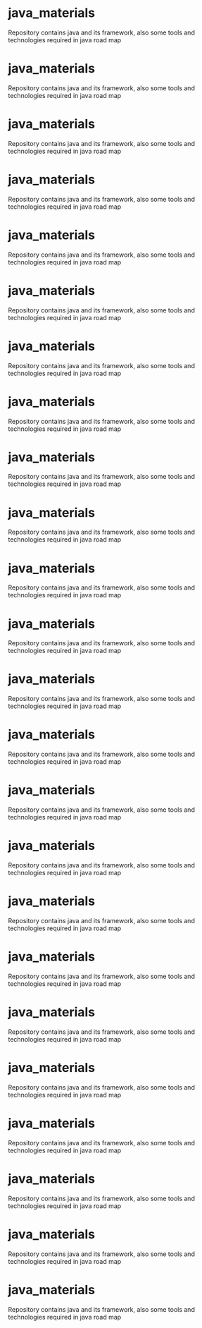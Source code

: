 # java_materials
Repository contains java and its framework, also some tools and technologies required in java road map 
# java_materials
Repository contains java and its framework, also some tools and technologies required in java road map 

# java_materials
Repository contains java and its framework, also some tools and technologies required in java road map 
# java_materials
Repository contains java and its framework, also some tools and technologies required in java road map 
# java_materials
Repository contains java and its framework, also some tools and technologies required in java road map 
# java_materials
Repository contains java and its framework, also some tools and technologies required in java road map 

# java_materials
Repository contains java and its framework, also some tools and technologies required in java road map 
# java_materials
Repository contains java and its framework, also some tools and technologies required in java road map 

# java_materials
Repository contains java and its framework, also some tools and technologies required in java road map 
# java_materials
Repository contains java and its framework, also some tools and technologies required in java road map 
# java_materials
Repository contains java and its framework, also some tools and technologies required in java road map 
# java_materials
Repository contains java and its framework, also some tools and technologies required in java road map 



# java_materials
Repository contains java and its framework, also some tools and technologies required in java road map 
# java_materials
Repository contains java and its framework, also some tools and technologies required in java road map 

# java_materials
Repository contains java and its framework, also some tools and technologies required in java road map 
# java_materials
Repository contains java and its framework, also some tools and technologies required in java road map 
# java_materials
Repository contains java and its framework, also some tools and technologies required in java road map 
# java_materials
Repository contains java and its framework, also some tools and technologies required in java road map 


# java_materials
Repository contains java and its framework, also some tools and technologies required in java road map 
# java_materials
Repository contains java and its framework, also some tools and technologies required in java road map 

# java_materials
Repository contains java and its framework, also some tools and technologies required in java road map 
# java_materials
Repository contains java and its framework, also some tools and technologies required in java road map 
# java_materials
Repository contains java and its framework, also some tools and technologies required in java road map 
# java_materials
Repository contains java and its framework, also some tools and technologies required in java road map 



